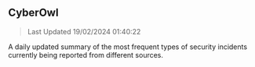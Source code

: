 ## CyberOwl 
> Last Updated 19/02/2024 01:40:22 


A daily updated summary of the most frequent types of security incidents currently being reported from different sources.

